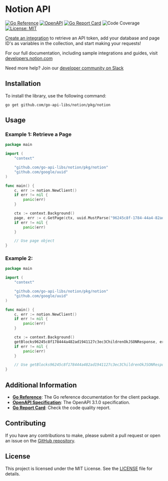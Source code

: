 # Notion API
[![Go Reference](https://pkg.go.dev/badge/github.com/go-api-libs/notion.svg)](https://pkg.go.dev/github.com/go-api-libs/notion/pkg/notion)
[![OpenAPI](https://img.shields.io/badge/OpenAPI-3.1-blue)](/api/openapi.json)
[![Go Report Card](https://goreportcard.com/badge/github.com/go-api-libs/notion)](https://goreportcard.com/report/github.com/go-api-libs/notion)
![Code Coverage](https://img.shields.io/badge/coverage-30%25-orange)
[![License: MIT](https://img.shields.io/badge/License-MIT-yellow.svg)](./LICENSE)

[Create an integration](https://www.notion.so/my-integrations) to retrieve an API token, add your database and page ID's as variables in the collection, and start making your requests!

For our full documentation, including sample integrations and guides, visit [developers.notion.com](developers.notion.com)

Need more help? Join our [developer community on Slack](https://join.slack.com/t/notiondevs/shared_invite/zt-lkrnk74h-YmPRroySRFGiqgjI193AqA/)

## Installation

To install the library, use the following command:

```shell
go get github.com/go-api-libs/notion/pkg/notion
```

## Usage

### Example 1: Retrieve a Page

```go
package main

import (
	"context"

	"github.com/go-api-libs/notion/pkg/notion"
	"github.com/google/uuid"
)

func main() {
	c, err := notion.NewClient()
	if err != nil {
		panic(err)
	}

	ctx := context.Background()
	page, err := c.GetPage(ctx, uuid.MustParse("96245c8f-1784-44a4-82ad-1941127c3ec3"))
	if err != nil {
		panic(err)
	}

	// Use page object
}

```

### Example 2: 

```go
package main

import (
	"context"

	"github.com/go-api-libs/notion/pkg/notion"
	"github.com/google/uuid"
)

func main() {
	c, err := notion.NewClient()
	if err != nil {
		panic(err)
	}

	ctx := context.Background()
	getBlocks96245c8f178444a482ad1941127c3ec3ChildrenOkJSONResponse, err := c.GetBlocks96245c8f178444a482ad1941127c3ec3Children(ctx, uuid.MustParse("96245c8f-1784-44a4-82ad-1941127c3ec3"), &notion.GetBlocks96245c8f178444a482ad1941127c3ec3ChildrenParams{PageSize: 100})
	if err != nil {
		panic(err)
	}

	// Use getBlocks96245c8f178444a482ad1941127c3ec3ChildrenOkJSONResponse object
}

```

## Additional Information

- [**Go Reference**](https://pkg.go.dev/github.com/go-api-libs/notion/pkg/notion): The Go reference documentation for the client package.
- [**OpenAPI Specification**](./api/openapi.json): The OpenAPI 3.1.0 specification.
- [**Go Report Card**](https://goreportcard.com/report/github.com/go-api-libs/notion): Check the code quality report.

## Contributing

If you have any contributions to make, please submit a pull request or open an issue on the [GitHub repository](https://github.com/go-api-libs/notion).

## License

This project is licensed under the MIT License. See the [LICENSE](./LICENSE) file for details.
